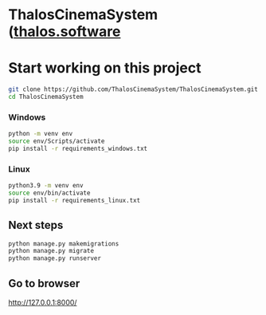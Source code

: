 # ThalosCinemaSystem ([thalos.software](https://thalospublic.azurewebsites.net/)

# Start working on this project 
```bash
git clone https://github.com/ThalosCinemaSystem/ThalosCinemaSystem.git
cd ThalosCinemaSystem
```
### Windows
```bash
python -m venv env
source env/Scripts/activate
pip install -r requirements_windows.txt
```
### Linux
```bash
python3.9 -m venv env
source env/bin/activate
pip install -r requirements_linux.txt
```
## Next steps
```bash
python manage.py makemigrations
python manage.py migrate
python manage.py runserver
```
## Go to browser
http://127.0.0.1:8000/



